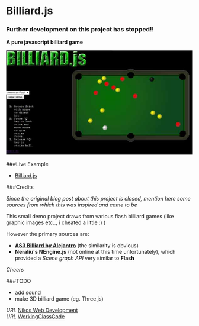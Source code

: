 Billiard.js
===========

### Further development on this project has stopped!!


__A pure javascript billiard game__


[![Billiard.js](/images/billiard.jpg)](http://foo123.github.com/examples/billiard.js/)

###Live Example
* [Billiard.js](http://foo123.github.com/examples/billiard.js/)

###Credits

*Since the original blog post about this project is closed, mention here some sources from which this was inspired and came to be*

This small demo project draws from various flash biliiard games (like graphic images etc.., i cheated a little :) )

However the primary sources are:

* **[AS3 Billiard by Alejantro](http://www.yoambulante.com/en/labs/elastic_collision.php)** (the similarity is obvious)
* **Neraliu's NEngine.js** (not online at this time unfortunately), which provided a *Scene graph API* very similar to **Flash**

*Cheers*


###TODO
* add sound
* make 3D billiard game (eg. Three.js)

*URL* [Nikos Web Development](http://nikos-web-development.netai.net/ "Nikos Web Development")  
*URL* [WorkingClassCode](http://workingclasscode.uphero.com/ "Working Class Code")  
